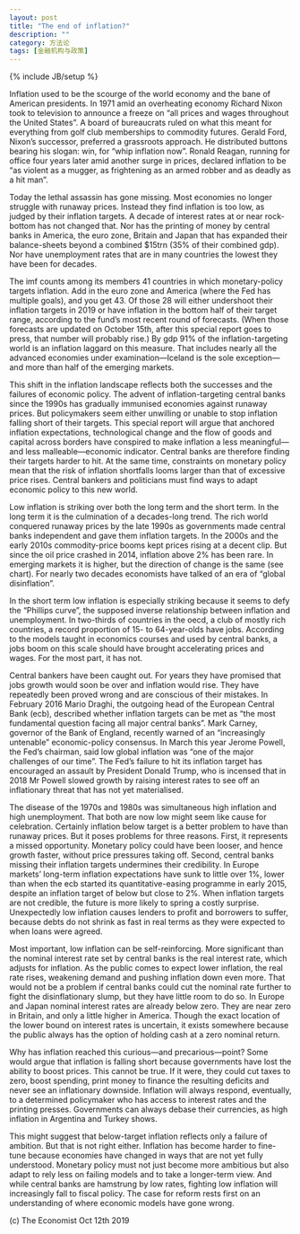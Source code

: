 ```yaml
---
layout: post
title: "The end of inflation?"
description: ""
category: 方法论
tags: [金融机构与政策]
---
```

{% include JB/setup %}


<p>Inflation used to be the scourge of the world economy and the bane of American presidents. In 1971 amid an overheating economy Richard Nixon took to television to announce a freeze on “all prices and wages throughout the United States”. A board of bureaucrats ruled on what this meant for everything from golf club memberships to commodity futures. Gerald Ford, Nixon’s successor, preferred a grassroots approach. He distributed buttons bearing his slogan: win, for “whip inflation now”. Ronald Reagan, running for office four years later amid another surge in prices, declared inflation to be “as violent as a mugger, as frightening as an armed robber and as deadly as a hit man”.</p>
<p>Today the lethal assassin has gone missing. Most economies no longer struggle with runaway prices. Instead they find inflation is too low, as judged by their inflation targets. A decade of interest rates at or near rock-bottom has not changed that. Nor has the printing of money by central banks in America, the euro zone, Britain and Japan that has expanded their balance-sheets beyond a combined $15trn (35% of their combined gdp). Nor have unemployment rates that are in many countries the lowest they have been for decades.</p>
<p>The imf counts among its members 41 countries in which monetary-policy targets inflation. Add in the euro zone and America (where the Fed has multiple goals), and you get 43. Of those 28 will either undershoot their inflation targets in 2019 or have inflation in the bottom half of their target range, according to the fund’s most recent round of forecasts. (When those forecasts are updated on October 15th, after this special report goes to press, that number will probably rise.) By gdp 91% of the inflation-targeting world is an inflation laggard on this measure. That includes nearly all the advanced economies under examination—Iceland is the sole exception—and more than half of the emerging markets.</p>
<p>This shift in the inflation landscape reflects both the successes and the failures of economic policy. The advent of inflation-targeting central banks since the 1990s has gradually immunised economies against runaway prices. But policymakers seem either unwilling or unable to stop inflation falling short of their targets. This special report will argue that anchored inflation expectations, technological change and the flow of goods and capital across borders have conspired to make inflation a less meaningful—and less malleable—economic indicator. Central banks are therefore finding their targets harder to hit. At the same time, constraints on monetary policy mean that the risk of inflation shortfalls looms larger than that of excessive price rises. Central bankers and politicians must find ways to adapt economic policy to this new world.</p>
<p>Low inflation is striking over both the long term and the short term. In the long term it is the culmination of a decades-long trend. The rich world conquered runaway prices by the late 1990s as governments made central banks independent and gave them inflation targets. In the 2000s and the early 2010s commodity-price booms kept prices rising at a decent clip. But since the oil price crashed in 2014, inflation above 2% has been rare. In emerging markets it is higher, but the direction of change is the same (see chart). For nearly two decades economists have talked of an era of “global disinflation”.</p>
<p>In the short term low inflation is especially striking because it seems to defy the “Phillips curve”, the supposed inverse relationship between inflation and unemployment. In two-thirds of countries in the oecd, a club of mostly rich countries, a record proportion of 15- to 64-year-olds have jobs. According to the models taught in economics courses and used by central banks, a jobs boom on this scale should have brought accelerating prices and wages. For the most part, it has not.</p>
<p>Central bankers have been caught out. For years they have promised that jobs growth would soon be over and inflation would rise. They have repeatedly been proved wrong and are conscious of their mistakes. In February 2016 Mario Draghi, the outgoing head of the European Central Bank (ecb), described whether inflation targets can be met as “the most fundamental question facing all major central banks”. Mark Carney, governor of the Bank of England, recently warned of an “increasingly untenable” economic-policy consensus. In March this year Jerome Powell, the Fed’s chairman, said low global inflation was “one of the major challenges of our time”. The Fed’s failure to hit its inflation target has encouraged an assault by President Donald Trump, who is incensed that in 2018 Mr Powell slowed growth by raising interest rates to see off an inflationary threat that has not yet materialised.</p>
<p>The disease of the 1970s and 1980s was simultaneous high inflation and high unemployment. That both are now low might seem like cause for celebration. Certainly inflation below target is a better problem to have than runaway prices. But it poses problems for three reasons. First, it represents a missed opportunity. Monetary policy could have been looser, and hence growth faster, without price pressures taking off. Second, central banks missing their inflation targets undermines their credibility. In Europe markets’ long-term inflation expectations have sunk to little over 1%, lower than when the ecb started its quantitative-easing programme in early 2015, despite an inflation target of below but close to 2%. When inflation targets are not credible, the future is more likely to spring a costly surprise. Unexpectedly low inflation causes lenders to profit and borrowers to suffer, because debts do not shrink as fast in real terms as they were expected to when loans were agreed.</p>
<p>Most important, low inflation can be self-reinforcing. More significant than the nominal interest rate set by central banks is the real interest rate, which adjusts for inflation. As the public comes to expect lower inflation, the real rate rises, weakening demand and pushing inflation down even more. That would not be a problem if central banks could cut the nominal rate further to fight the disinflationary slump, but they have little room to do so. In Europe and Japan nominal interest rates are already below zero. They are near zero in Britain, and only a little higher in America. Though the exact location of the lower bound on interest rates is uncertain, it exists somewhere because the public always has the option of holding cash at a zero nominal return.</p>
<p>Why has inflation reached this curious—and precarious—point? Some would argue that inflation is falling short because governments have lost the ability to boost prices. This cannot be true. If it were, they could cut taxes to zero, boost spending, print money to finance the resulting deficits and never see an inflationary downside. Inflation will always respond, eventually, to a determined policymaker who has access to interest rates and the printing presses. Governments can always debase their currencies, as high inflation in Argentina and Turkey shows.</p>
<p>This might suggest that below-target inflation reflects only a failure of ambition. But that is not right either. Inflation has become harder to fine-tune because economies have changed in ways that are not yet fully understood. Monetary policy must not just become more ambitious but also adapt to rely less on failing models and to take a longer-term view. And while central banks are hamstrung by low rates, fighting low inflation will increasingly fall to fiscal policy. The case for reform rests first on an understanding of where economic models have gone wrong.</p>
<p></p>
<p></p>
<p></p>
<p></p>
<p></p>
<p></p>
<p></p>
<p></p>
<p></p>
<p></p>
<p></p>
<p></p>
<p></p>
<p></p>
<p></p>
<p></p>
<p></p>
<p></p>
<p></p>
<p></p>


<p> </p>
<p>(c) The Economist Oct 12th 2019 </p>




















